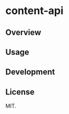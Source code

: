# content-api

<!-- // TODO -->

## Overview

<!-- // TODO -->

## Usage

<!-- // TODO -->

## Development

<!-- // TODO -->

## License

MIT.
